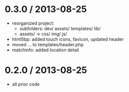 0.3.0 / 2013-08-25
==================
  - reorganized project:
    - subfolders: dev/ assets/ templates/ lib/
    - assets/ -> css/ img/ js/
  - html5bp: added touch icons, favicon, updated header
  - moved <html><head><body>... to templates/header.php
  - matchinfo: added location detail

0.2.0 / 2013-08-25
==================
  - all prior code
